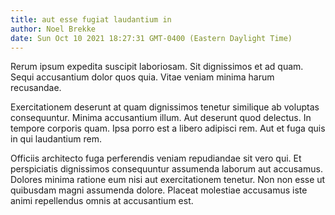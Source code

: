 ```yaml
---
title: aut esse fugiat laudantium in
author: Noel Brekke
date: Sun Oct 10 2021 18:27:31 GMT-0400 (Eastern Daylight Time)
---
```

Rerum ipsum expedita suscipit laboriosam. Sit dignissimos et ad quam. Sequi accusantium dolor quos quia. Vitae veniam minima harum recusandae.

 Exercitationem deserunt at quam dignissimos tenetur similique ab voluptas consequuntur. Minima accusantium illum. Aut deserunt quod delectus. In tempore corporis quam. Ipsa porro est a libero adipisci rem. Aut et fuga quis in qui laudantium rem.

 Officiis architecto fuga perferendis veniam repudiandae sit vero qui. Et perspiciatis dignissimos consequuntur assumenda laborum aut accusamus. Dolores minima ratione eum nisi aut exercitationem tenetur. Non non esse ut quibusdam magni assumenda dolore. Placeat molestiae accusamus iste animi repellendus omnis at accusantium est.